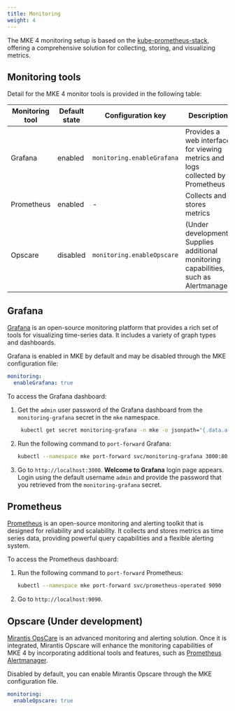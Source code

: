 ```yaml
---
title: Monitoring
weight: 4
---
```


The MKE 4 monitoring setup is based on the [kube-prometheus-stack](https://github.com/prometheus-community/helm-charts/tree/main/charts/kube-prometheus-stack),
offering a comprehensive solution for collecting, storing, and visualizing metrics.

## Monitoring tools

Detail for the MKE 4 monitor tools is provided in the following table:

| Monitoring tool    | Default state | Configuration key          | Description                                                                           |
|------------|---------------|----------------------------|---------------------------------------------------------------------------------------|
| Grafana    | enabled       | `monitoring.enableGrafana` | Provides a web interface for viewing metrics and logs collected by Prometheus         |
| Prometheus | enabled       | -                          | Collects and stores metrics                                                           |
| Opscare    | disabled      | `monitoring.enableOpscare` | (Under development) Supplies additional monitoring capabilities, such as Alertmanager |

## Grafana

[Grafana](https://grafana.com/) is an open-source monitoring platform that provides a rich set of tools for visualizing time-series data. It
includes a variety of graph types and dashboards.

Grafana is enabled in MKE by default and may be disabled through the MKE configuration file:

```yaml
monitoring:
  enableGrafana: true
```

To access the Grafana dashboard:

1. Get the `admin` user password of the Grafana dashboard from the `monitoring-grafana` secret in the `mke` namespace.
   ```bash
    kubectl get secret monitoring-grafana -n mke -o jsonpath="{.data.admin-password}" | base64 --decode
    ```
   
1. Run the following command to `port-forward` Grafana:

    ```bash
    kubectl --namespace mke port-forward svc/monitoring-grafana 3000:80
    ```

1. Go to `http://localhost:3000`.
   **Welcome to Grafana** login page appears.
   Login using the default username `admin` and provide the password that you retrieved from the `monitoring-grafana` secret.    
   
## Prometheus

[Prometheus](https://prometheus.io/) is an open-source monitoring and alerting
toolkit that is designed for reliability and scalability. It collects and stores metrics
as time series data, providing powerful query capabilities and a flexible alerting system.

To access the Prometheus dashboard:

1. Run the following command to `port-forward` Prometheus:

    ```bash
    kubectl --namespace mke port-forward svc/prometheus-operated 9090
    ```

2. Go to `http://localhost:9090`.

## Opscare (Under development)

[Mirantis OpsCare](https://www.mirantis.com/resources/opscare-datasheet/) is
an advanced monitoring and alerting solution. Once it is integrated, Mirantis Opscare will enhance the monitoring
capabilities of MKE 4 by incorporating additional tools and features, such as
[Prometheus Alertmanager](https://prometheus.io/docs/alerting/latest/alertmanager/).

Disabled by default, you can enable Mirantis Opscare through the MKE configuration file.

```yaml
monitoring:
  enableOpscare: true
```
